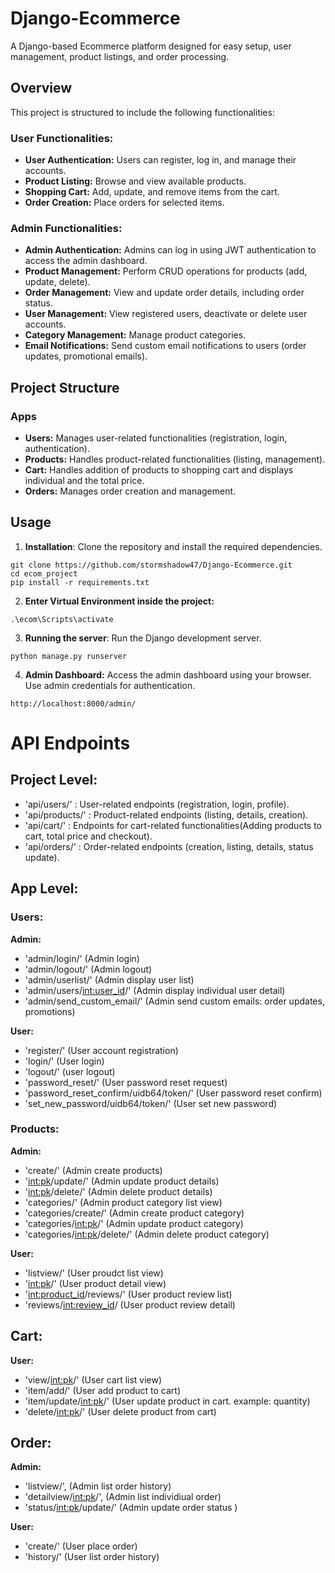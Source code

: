 # Django-Ecommerce
A Django-based Ecommerce platform designed for easy setup, user management, product listings, and order processing.

## Overview
This project is structured to include the following functionalities:

### User Functionalities:
- **User Authentication:** Users can register, log in, and manage their accounts.
- **Product Listing:** Browse and view available products.
- **Shopping Cart:** Add, update, and remove items from the cart.
- **Order Creation:** Place orders for selected items.

### Admin Functionalities:
- **Admin Authentication:** Admins can log in using JWT authentication to access the admin dashboard.
- **Product Management:** Perform CRUD operations for products (add, update, delete).
- **Order Management:** View and update order details, including order status.
- **User Management:** View registered users, deactivate or delete user accounts.
- **Category Management:** Manage product categories.
- **Email Notifications:** Send custom email notifications to users (order updates, promotional emails).

## Project Structure
### Apps
- **Users:** Manages user-related functionalities (registration, login, authentication).
- **Products:** Handles product-related functionalities (listing, management).
- **Cart:** Handles addition of products to shopping cart and displays individual and the total price.
- **Orders:** Manages order creation and management.

## Usage
1. **Installation**: Clone the repository and install the required dependencies.
```
git clone https://github.com/stormshadow47/Django-Ecommerce.git
cd ecom_project
pip install -r requirements.txt
```
2. **Enter Virtual Environment inside the project:**


```
.\ecom\Scripts\activate
```


3. **Running the server**: Run the Django development server.
```
python manage.py runserver
```

4. **Admin Dashboard:** Access the admin dashboard using your browser. Use admin credentials for authentication.
```
http://localhost:8000/admin/
```

# API Endpoints

## Project Level:
- 'api/users/' : User-related endpoints (registration, login, profile).
- 'api/products/' : Product-related endpoints (listing, details, creation).
- 'api/cart/' : Endpoints for cart-related functionalities(Adding products to cart, total price and checkout).
- 'api/orders/' : Order-related endpoints (creation, listing, details, status update).
  
## App Level:
### Users:
 **Admin:**
- 'admin/login/' (Admin login)
- 'admin/logout/' (Admin logout)
- 'admin/userlist/' (Admin display user list)
- 'admin/users/<int:user_id>/' (Admin display individual user detail)
- 'admin/send_custom_email/' (Admin send custom emails: order updates, promotions)

**User:**
- 'register/' (User account registration)
- 'login/' (User login)
- 'logout/' (user logout)
- 'password_reset/' (User password reset request)
- 'password_reset_confirm/uidb64/token/' (User password reset confirm)
- 'set_new_password/uidb64/token/' (User set new password)

### Products:
**Admin:**
- 'create/' (Admin create products)
- '<int:pk>/update/' (Admin update product details)
- '<int:pk>/delete/' (Admin delete product details)
- 'categories/' (Admin product category list view)
- 'categories/create/' (Admin create product category)
- 'categories/<int:pk>/' (Admin update product category)
- 'categories/<int:pk>/delete/' (Admin delete product category)

**User:**
- 'listview/' (User proudct list view)
- '<int:pk>/' (User product detail view)
- '<int:product_id>/reviews/' (User product review list)
- 'reviews/<int:review_id>/ (User product review detail)

## Cart:
**User:**
- 'view/<int:pk>/' (User cart list view)
- 'item/add/' (User add product to cart)
- 'item/update/<int:pk>/' (User update product in cart. example: quantity)
- 'delete/<int:pk>/' (User delete product from cart)

## Order:
**Admin:**
- 'listview/', (Admin list order history)
- 'detailview/<int:pk>/', (Admin list individiual order)
- 'status/<int:pk>/update/' (Admin update order status )

**User:**
- 'create/' (User place order)
- 'history/' (User list order history)
